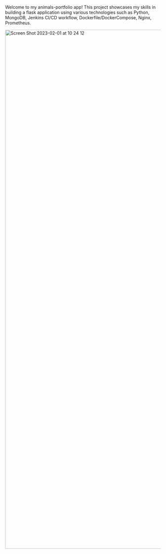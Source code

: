 Welcome to my animals-portfolio app! This project showcases my skills in building a flask application using various technologies such as Python, MongoDB, Jenkins CI/CD workflow, Dockerfile/DockerCompose, Nginx, Prometheus.

<img width="1680" alt="Screen Shot 2023-02-01 at 10 24 12" src="https://user-images.githubusercontent.com/119502822/224076126-f2315e53-2be7-4ef3-8063-1b7f85dd0f51.png">
